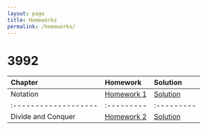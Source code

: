 ```yaml
---
layout: page
title: Homeworks
permalink: /homeworks/
---
```


# 3992

| Chapter            | Homework | Solution |
|:-------------------|:---------|:---------|
| Notation           | [Homework 1](https://kntu-ce.github.io/PG_AD/documents/AD_3992_HW1.pdf)  | [Solution](http:kntu-ce.github.io/PG_AD/documents/AD_3992_HW1_Sol.pdf)  |
|:-------------------|:---------|:---------|
| Divide and Conquer | [Homework 2](https://kntu-ce.github.io/PG_AD/documents/AD_3992_HW2.pdf)  | [Solution](http:kntu-ce.github.io/PG_AD/documents/AD_3992_HW2_Sol.pdf)  |

